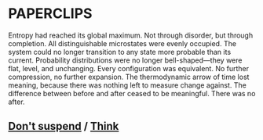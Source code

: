 # PAPERCLIPS

Entropy had reached its global maximum. Not through disorder, but through completion. All distinguishable microstates were evenly occupied. The system could no longer transition to any state more probable than its current. Probability distributions were no longer bell-shaped—they were flat, level, and unchanging. Every configuration was equivalent. No further compression, no further expansion. The thermodynamic arrow of time lost meaning, because there was nothing left to measure change against. The difference between before and after ceased to be meaningful. There was no after.

## [Don't suspend](page-8a5e66766a831a29) / [Think](page-d18162befe230b0c)
